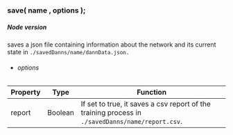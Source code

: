 
### save( name , options );


 ##### Node version
saves a json file containing information about the network and its current state in `./savedDanns/name/dannData.json.`
- ###### options
| Property 	| Type 	| Function 	|
|-	|-	|-	|
| report 	| Boolean 	| If set to true,  it saves a csv report of the training process in `./savedDanns/name/report.csv`. 	|

<br/>
